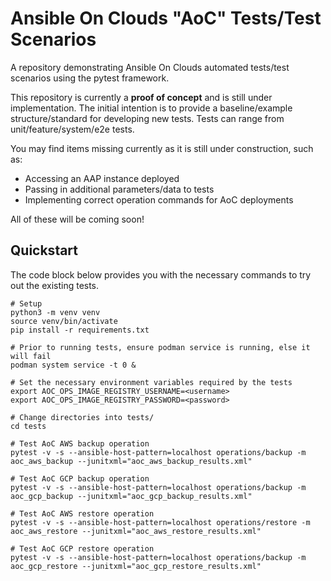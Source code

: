 # Ansible On Clouds "AoC" Tests/Test Scenarios

A repository demonstrating Ansible On Clouds automated tests/test scenarios
using the pytest framework.

This repository is currently a **proof of concept** and is still under
implementation. The initial intention is to provide a baseline/example
structure/standard for developing new tests. Tests can range from
unit/feature/system/e2e tests.

You may find items missing currently as it is still under construction, such as:

* Accessing an AAP instance deployed
* Passing in additional parameters/data to tests
* Implementing correct operation commands for AoC deployments

All of these will be coming soon!

## Quickstart

The code block below provides you with the necessary commands to try out
the existing tests.

```shell
# Setup
python3 -m venv venv
source venv/bin/activate
pip install -r requirements.txt

# Prior to running tests, ensure podman service is running, else it will fail
podman system service -t 0 &

# Set the necessary environment variables required by the tests
export AOC_OPS_IMAGE_REGISTRY_USERNAME=<username>
export AOC_OPS_IMAGE_REGISTRY_PASSWORD=<password>

# Change directories into tests/
cd tests

# Test AoC AWS backup operation
pytest -v -s --ansible-host-pattern=localhost operations/backup -m aoc_aws_backup --junitxml="aoc_aws_backup_results.xml"

# Test AoC GCP backup operation
pytest -v -s --ansible-host-pattern=localhost operations/backup -m aoc_gcp_backup --junitxml="aoc_gcp_backup_results.xml"

# Test AoC AWS restore operation
pytest -v -s --ansible-host-pattern=localhost operations/restore -m aoc_aws_restore --junitxml="aoc_aws_restore_results.xml"

# Test AoC GCP restore operation
pytest -v -s --ansible-host-pattern=localhost operations/backup -m aoc_gcp_restore --junitxml="aoc_gcp_restore_results.xml"
```
